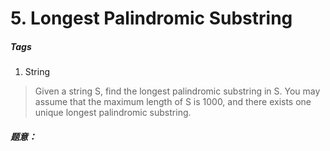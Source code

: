 # 5. Longest Palindromic Substring 
##### Tags
1. String

>Given a string S, find the longest palindromic substring in S. You may assume that the maximum length of S is 1000, and there exists one unique longest palindromic substring.

##### 题意：

